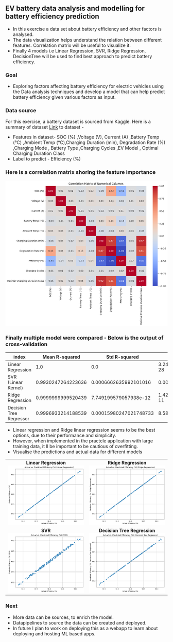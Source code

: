 ## EV battery data analysis and modelling for battery efficiency prediction

* In this exercise a data set about battery efficiency and other factors is analysed.
* The data visualization helps understand the relation between different features. Correlation matrix will be useful to visualize it.
* Finally 4 models i.e Linear Regression, SVR, Ridge Regression, DecisionTree will be used to find best approach to predict battery efficiency.

### Goal 
* Exploring factors affecting battery efficiency for electric vehicles using the Data analysis techniques and develop a model that can help predict battery efficiency given various factors as input.

### Data source 
For this exercise, a battery dataset is sourced from Kaggle. Here is a summary of dataset
[Link](https://www.kaggle.com/datasets/ziya07/ev-battery-charging-data ) to dataset - 

* Features in dataset- SOC (%) ,Voltage (V), Current (A) ,Battery Temp (°C) ,Ambient Temp (°C),Charging Duration (min), Degradation Rate (%) ,Charging Mode , Battery Type ,Charging Cycles ,EV Model , Optimal Charging Duration Class
* Label to predict - Efficiency (%)

### Here is a correlation matrix shoring the feature importance
![CorrelationMatrix](Correlation-Matrix.png)


### Finally multiple model were compared - Below is the output of cross-validation
|index|Mean R-squared|Std R-squared|Mean MSE|Std MSE|
|---|---|---|---|---|
|Linear Regression|1\.0|0\.0|3\.2412716873720933e-28|2\.728550907703143e-28|
|SVR \(Linear Kernel\)|0\.9930247264223636|0\.0006662635992101016|0\.0020446313461645114|0\.00015566171385450627|
|Ridge Regression|0\.9999999999520439|7\.749199579057938e-12|1\.4266046064811315e-11|3\.2195194509826147e-12|
|Decision Tree Regressor|0\.9996933214188539|0\.00015980247021748733|8\.581646384732027e-05|3\.34733944716071e-05|

* Linear regression and Ridge linear regression seems to be the best options, due to their performance and simplicity.
* However, when implemented in the practcle application with large training data, it ll be important to be cautious of overfitting.
* Visualise the predictions and actual data for different models



|  |  |
| :---: | :---: |
| **Linear Regression** <br> ![LinearRegression](LinearRegression.png) | **Ridge Regression** <br> ![RidgeRegression](RidgeRegression.png) |
| **SVR** <br> ![SVR](SVR.png) | **Decision Tree Regression** <br> ![DecisionTreeRegression](DecisionTreeRegression.png) |


### Next
* More data can be sources, to enrich the model.
* Datapipelines to source the data can be created and deployed.
* In future I plan to work on deploying this as a webapp to learn about deploying and hosting ML based apps.



